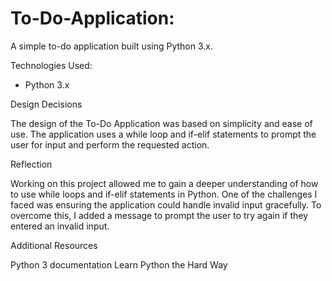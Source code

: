 # To-Do-Application:
A simple to-do application built using Python 3.x.

Technologies Used:
  - Python 3.x

Design Decisions

The design of the To-Do Application was based on simplicity and ease of use. The application uses a while loop and if-elif statements to prompt the user for input and perform the requested action.

Reflection

Working on this project allowed me to gain a deeper understanding of how to use while loops and if-elif statements in Python. One of the challenges I faced was ensuring the application could handle invalid input gracefully. To overcome this, I added a message to prompt the user to try again if they entered an invalid input.

Additional Resources

Python 3 documentation
Learn Python the Hard Way
